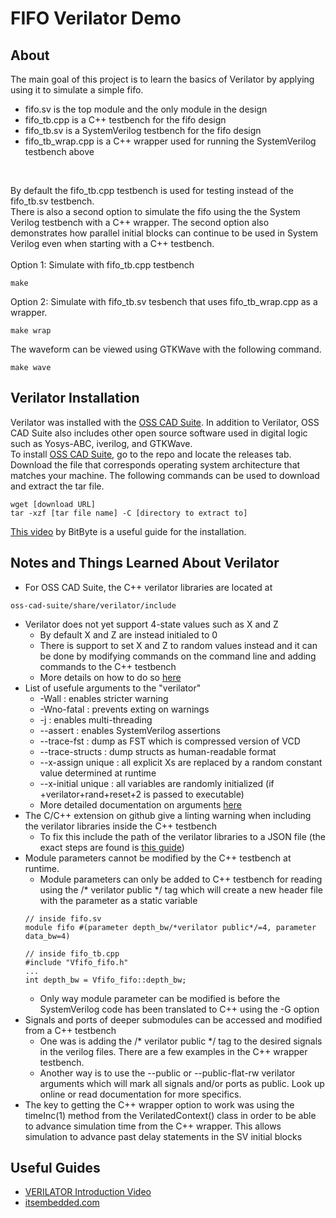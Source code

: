 # FIFO Verilator Demo

## About
The main goal of this project is to learn the basics of Verilator by applying using it to simulate a simple fifo. <br>

- fifo.sv is the top module and the only module in the design
- fifo_tb.cpp is a C++ testbench for the fifo design
- fifo_tb.sv is a SystemVerilog testbench for the fifo design
- fifo_tb_wrap.cpp is a C++ wrapper used for running the SystemVerilog testbench above
<br>

By default the fifo_tb.cpp testbench is used for testing instead of the fifo_tb.sv testbench. <br>
There is also a second option to simulate the fifo using the the System Verilog testbench with a C++ wrapper. The second option also demonstrates how parallel initial blocks can continue to be used in System Verilog even when starting with a C++ testbench.
<br> <br>
Option 1: Simulate with fifo_tb.cpp testbench
```
make
```
Option 2: Simulate with fifo_tb.sv tesbench that uses fifo_tb_wrap.cpp as a wrapper.
```
make wrap
```

The waveform can be viewed using GTKWave with the following command. <br>
```
make wave
```

## Verilator Installation
Verilator was installed with the [OSS CAD Suite](https://github.com/YosysHQ/oss-cad-suite-build/?tab=readme-ov-file).
In addition to Verilator, OSS CAD Suite also includes other open source software used in digital logic such as Yosys-ABC, iverilog, and GTKWave. <br>
To install [OSS CAD Suite](https://github.com/YosysHQ/oss-cad-suite-build/?tab=readme-ov-file), go to the repo and locate the releases tab. Download the file that corresponds operating system architecture that matches your machine. The following commands can be used to download and extract the tar file. <br>
```
wget [download URL]
tar -xzf [tar file name] -C [directory to extract to]
```
[This video](https://youtu.be/ALuaCai1W_0?t=69) by BitByte is a useful guide for the installation.

## Notes and Things Learned About Verilator
- For OSS CAD Suite, the C++ verilator libraries are located at 
```
oss-cad-suite/share/verilator/include
```
- Verilator does not yet support 4-state values such as X and Z
    - By default X and Z are instead initialed to 0
    - There is support to set X and Z to random values instead and it can be done by modifying commands on the command line and adding commands to the C++ testbench
    - More details on how to do so [here](https://itsembedded.com/dhd/verilator_2/)
- List of usefule arguments to the "verilator" 
    - -Wall : enables stricter warning
    - -Wno-fatal : prevents exting on warnings
    - -j <jobs> : enables multi-threading
    - --assert : enables SystemVerilog assertions
    - --trace-fst : dump as FST which is compressed version of VCD
    - --trace-structs : dump structs as human-readable format
    - --x-assign unique : all explicit Xs are replaced by a random constant value determined at runtime
    - --x-initial unique : all variables are randomly initialized (if +verilator+rand+reset+2 is passed to executable)
    - More detailed documentation on arguments [here](https://verilator.org/guide/latest/exe_verilator.html)
- The C/C++ extension on github give a linting warning when including the verilator libraries inside the C++ testbench
    - To fix this include the path of the verilator libraries to a JSON file (the exact steps are found is [this guide](https://code.visualstudio.com/docs/cpp/configure-intellisense))
- Module parameters cannot be modified by the C++ testbench at runtime.
    - Module parameters can only be added to C++ testbench for reading using the /* verilator public */ tag which will create a new header file with the parameter as a static variable
    ```
    // inside fifo.sv
    module fifo #(parameter depth_bw/*verilator public*/=4, parameter data_bw=4)

    // inside fifo_tb.cpp
    #include "Vfifo_fifo.h"
    ...
    int depth_bw = Vfifo_fifo::depth_bw;
    ```
    - Only way module parameter can be modified is before the SystemVerilog code has been translated to C++ using the -G option
- Signals and ports of deeper submodules can be accessed and modified from a C++ testbench
   - One was is adding the /* verilator public */ tag to the desired signals in the verilog files. There are a few examples in the C++ wrapper testbench.
   - Another way is to use the --public or --public-flat-rw verilator arguments which will mark all signals and/or ports as public. Look up online or read documentation for more specifics.
- The key to getting the C++ wrapper option to work was using the timeInc(1) method from the VerilatedContext() class in order to be able to advance simulation time from the C++ wrapper. This allows simulation to advance past delay statements in the SV initial blocks

## Useful Guides
- [VERILATOR Introduction Video](https://www.youtube.com/watch?v=ALuaCai1W_0)
- [itsembedded.com](https://itsembedded.com/dhd_list/)